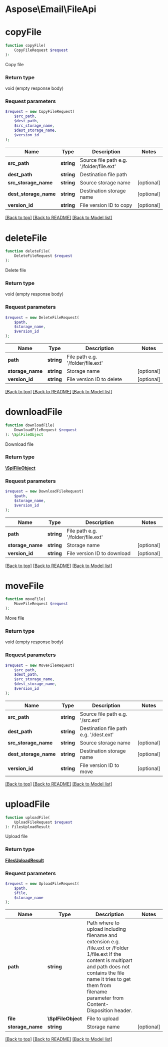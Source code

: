 # Aspose\Email\FileApi

            
# **copyFile**
```php
function copyFile(
    CopyFileRequest $request
): 
```
Copy file

### Return type

void (empty response body)

### Request parameters
```php
$request = new CopyFileRequest(
    $src_path,
    $dest_path,
    $src_storage_name,
    $dest_storage_name,
    $version_id
);
```


Name | Type | Description  | Notes
------------- | ------------- | ------------- | -------------
 **src_path** | **string**| Source file path e.g. &#39;/folder/file.ext&#39; |
 **dest_path** | **string**| Destination file path |
 **src_storage_name** | **string**| Source storage name | [optional]
 **dest_storage_name** | **string**| Destination storage name | [optional]
 **version_id** | **string**| File version ID to copy | [optional]

[[Back to top]](#)  [[Back to README]](README.md) [[Back to Model list]](Models.md)

            
# **deleteFile**
```php
function deleteFile(
    DeleteFileRequest $request
): 
```
Delete file

### Return type

void (empty response body)

### Request parameters
```php
$request = new DeleteFileRequest(
    $path,
    $storage_name,
    $version_id
);
```


Name | Type | Description  | Notes
------------- | ------------- | ------------- | -------------
 **path** | **string**| File path e.g. &#39;/folder/file.ext&#39; |
 **storage_name** | **string**| Storage name | [optional]
 **version_id** | **string**| File version ID to delete | [optional]

[[Back to top]](#)  [[Back to README]](README.md) [[Back to Model list]](Models.md)

            
# **downloadFile**
```php
function downloadFile(
    DownloadFileRequest $request
): \SplFileObject 
```
Download file

### Return type

[**\SplFileObject**](\SplFileObject.md)

### Request parameters
```php
$request = new DownloadFileRequest(
    $path,
    $storage_name,
    $version_id
);
```


Name | Type | Description  | Notes
------------- | ------------- | ------------- | -------------
 **path** | **string**| File path e.g. &#39;/folder/file.ext&#39; |
 **storage_name** | **string**| Storage name | [optional]
 **version_id** | **string**| File version ID to download | [optional]

[[Back to top]](#)  [[Back to README]](README.md) [[Back to Model list]](Models.md)

            
# **moveFile**
```php
function moveFile(
    MoveFileRequest $request
): 
```
Move file

### Return type

void (empty response body)

### Request parameters
```php
$request = new MoveFileRequest(
    $src_path,
    $dest_path,
    $src_storage_name,
    $dest_storage_name,
    $version_id
);
```


Name | Type | Description  | Notes
------------- | ------------- | ------------- | -------------
 **src_path** | **string**| Source file path e.g. &#39;/src.ext&#39; |
 **dest_path** | **string**| Destination file path e.g. &#39;/dest.ext&#39; |
 **src_storage_name** | **string**| Source storage name | [optional]
 **dest_storage_name** | **string**| Destination storage name | [optional]
 **version_id** | **string**| File version ID to move | [optional]

[[Back to top]](#)  [[Back to README]](README.md) [[Back to Model list]](Models.md)

            
# **uploadFile**
```php
function uploadFile(
    UploadFileRequest $request
): FilesUploadResult 
```
Upload file

### Return type

[**FilesUploadResult**](FilesUploadResult.md)

### Request parameters
```php
$request = new UploadFileRequest(
    $path,
    $file,
    $storage_name
);
```


Name | Type | Description  | Notes
------------- | ------------- | ------------- | -------------
 **path** | **string**| Path where to upload including filename and extension e.g. /file.ext or /Folder 1/file.ext             If the content is multipart and path does not contains the file name it tries to get them from filename parameter             from Content-Disposition header. |
 **file** | **\SplFileObject**| File to upload |
 **storage_name** | **string**| Storage name | [optional]

[[Back to top]](#)  [[Back to README]](README.md) [[Back to Model list]](Models.md)

